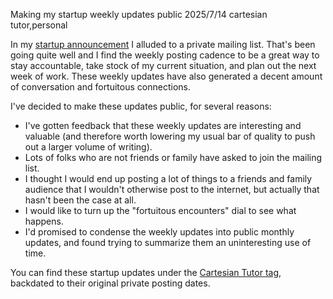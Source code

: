 Making my startup weekly updates public
2025/7/14
cartesian tutor,personal

In my [startup announcement](/essays/startup_vibes/) I alluded to a private mailing list. That's been going quite well and I find the weekly posting cadence to be a great way to stay accountable, take stock of my current situation, and plan out the next week of work. These weekly updates have also generated a decent amount of conversation and fortuitous connections.

I've decided to make these updates public, for several reasons:

- I've gotten feedback that these weekly updates are interesting and valuable (and therefore worth lowering my usual bar of quality to push out a larger volume of writing).
- Lots of folks who are not friends or family have asked to join the mailing list.
- I thought I would end up posting a lot of things to a friends and family audience that I wouldn't otherwise post to the internet, but actually that hasn't been the case at all.
- I would like to turn up the "fortuitous encounters" dial to see what happens.
- I'd promised to condense the weekly updates into public monthly updates, and found trying to summarize them an uninteresting use of time.

You can find these startup updates under the [Cartesian Tutor tag](/essays/tags/cartesian_tutor/), backdated to their original private posting dates.
